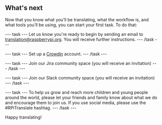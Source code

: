 
## What's next

Now that you know what you’ll be translating, what the workflow is, and what tools you’ll be using, you can start your first task. To do that:

--- task ---
Let us know you're ready to begin by sending an email to translation@raspberrypi.org. You will receive further instructions.
--- /task ---

--- task ---
Set up a [Crowdin](https://crowdin.com/join) account.
--- /task ---

--- task ---
Join our Jira community space (you will receive an invitation)
--- /task ---

--- task ---
Join our Slack community space (you will receive an invitation)
--- /task ---

--- task ---
To help us grow and reach more children and young people around the world, please let your friends and family know about what we do and encourage them to join us. If you use social media, please use the #RPiTranslate hashtag.
--- /task ---

Happy translating!
